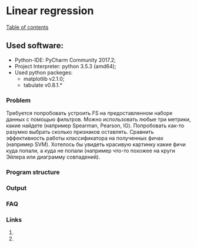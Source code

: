 # Linear regression
[Table of contents](https://github.com/fedy95/MachineLearning/blob/master/README.md)

## Used software:
- Python-IDE: PyCharm Community 2017.2;
- Project Interpreter: python 3.5.3 (amd64);
- Used python packeges:
	- matplotlib v2.1.0;
	- tabulate v0.8.1.*

### Problem
Требуется попробовать устроить FS на предоставленном наборе данных с помощью фильтров.
Можно использовать любые три метрики, какие найдете (например Spearman, Pearson, IG).
Попробовать как-то разумно выбрать сколько признаков оставлять. Сравнить эффективность
работы классификатора на полученных фичах (например SVM). Хотелось бы увидеть красивую
картинку какие фичи куда попали, а куда не попали (например что-то похожее на круги Эйлера
или диаграмму совпадений).

### Program structure

### Output

### FAQ

### Links
1)
2)
